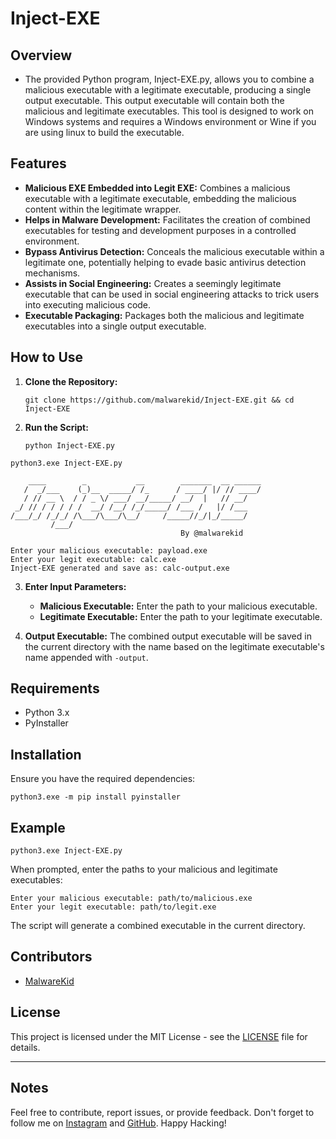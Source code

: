 # Inject-EXE

## Overview

- The provided Python program, Inject-EXE.py, allows you to combine a malicious executable with a legitimate executable, producing a single output executable. This output executable will contain both the malicious and legitimate executables. This tool is designed to work on Windows systems and requires a Windows environment or Wine if you are using linux to build the executable.

## Features

- **Malicious EXE Embedded into Legit EXE:** Combines a malicious executable with a legitimate executable, embedding the malicious content within the legitimate wrapper.
- **Helps in Malware Development:** Facilitates the creation of combined executables for testing and development purposes in a controlled environment.
- **Bypass Antivirus Detection:** Conceals the malicious executable within a legitimate one, potentially helping to evade basic antivirus detection mechanisms.
- **Assists in Social Engineering:** Creates a seemingly legitimate executable that can be used in social engineering attacks to trick users into executing malicious code.
- **Executable Packaging:** Packages both the malicious and legitimate executables into a single output executable.

## How to Use

1. **Clone the Repository:**

    `git clone https://github.com/malwarekid/Inject-EXE.git && cd Inject-EXE`

2. **Run the Script:**

    `python Inject-EXE.py`

```
python3.exe Inject-EXE.py

    ____        _           __        _______  __ ______
   /  _/___    (_)__  _____/ /_      / ____/ |/ // ____/
   / // __ \  / / _ \/ ___/ __/_____/ __/  |   // __/
 _/ // / / / / /  __/ /__/ /_/_____/ /___ /   |/ /___
/___/_/ /_/_/ /\___/\___/\__/     /_____//_/|_/_____/
         /___/
                                      By @malwarekid

Enter your malicious executable: payload.exe
Enter your legit executable: calc.exe
Inject-EXE generated and save as: calc-output.exe
```

3. **Enter Input Parameters:**

   - **Malicious Executable:** Enter the path to your malicious executable.
   - **Legitimate Executable:** Enter the path to your legitimate executable.

4. **Output Executable:** The combined output executable will be saved in the current directory with the name based on the legitimate executable's name appended with `-output`.

## Requirements

- Python 3.x
- PyInstaller

## Installation

Ensure you have the required dependencies:

`python3.exe -m pip install pyinstaller`

## Example

`python3.exe Inject-EXE.py`


When prompted, enter the paths to your malicious and legitimate executables:

```
Enter your malicious executable: path/to/malicious.exe
Enter your legit executable: path/to/legit.exe
```
The script will generate a combined executable in the current directory.


## Contributors

- [MalwareKid](https://github.com/malwarekid)

## License

This project is licensed under the MIT License - see the [LICENSE](LICENSE) file for details.

---

## Notes

Feel free to contribute, report issues, or provide feedback. Don't forget to follow me on [Instagram](https://www.instagram.com/malwarekid/) and [GitHub](https://github.com/malwarekid/). Happy Hacking!